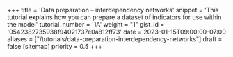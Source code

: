 +++
title = 'Data preparation – interdependency networks'
snippet = 'This tutorial explains how you can prepare a dataset of indicators for use within the model'
tutorial_number = '1A'
weight = "1"
gist_id = '0542382735938f94021737e0a812ff73'
date = 2023-01-15T09:00:00-07:00
aliases = ["/tutorials/data-preparation-interdependency-networks"]
draft = false
[sitemap]
  priority = 0.5
+++

